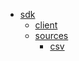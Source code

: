 * [sdk](sdk/index.md)
    * [client](sdk/client.md)
    * [sources](sdk/sources/index.md)
        * [csv](sdk/sources/csv.md)

